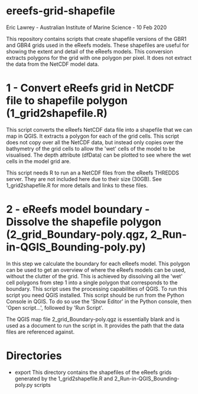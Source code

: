 # ereefs-grid-shapefile
Eric Lawrey - Australian Institute of Marine Science - 10 Feb 2020

This repository contains scripts that create shapefile versions of the GBR1 and GBR4 grids used in the eReefs models. These shapefiles are useful for showing the extent and detail of the eReefs models. This conversion extracts polygons for the grid with one polygon per pixel. It does not extract the data from the NetCDF model data. 

# 1 - Convert eReefs grid in NetCDF file to shapefile polygon (1_grid2shapefile.R)
This script converts the eReefs NetCDF data file into a shapefile that we can map in QGIS. It extracts a polygon for each of the grid cells. This script does not copy over all the NetCDF data, but instead only copies over the bathymetry of the grid cells to allow the 'wet' cells of the model to be visualised. The depth attribute (dfData) can be plotted to see where the wet cells in the model grid are.

This script needs R to run an a NetCDF files from the eReefs THREDDS server. They are not included here due to their size (30GB). See 1_grid2shapefile.R for more details and links to these files.


# 2 - eReefs model boundary - Dissolve the shapefile polygon (2_grid_Boundary-poly.qgz, 2_Run-in-QGIS_Bounding-poly.py)
In this step we calculate the boundary for each eReefs model. This polygon can be used to get an overview of where the eReefs models can be used, without the clutter of the grid. This is achieved by dissolving all the 'wet' cell polygons from step 1 into a single polygon that corresponds to the boundary. This script uses the processing capabilities of QGIS. To run this script you need QGIS installed. This script should be run from the Python Console in QGIS. To do so use the 'Show Editor' in the Python console, then 'Open script...', followed by 'Run Script'.

The QGIS map file 2_grid_Boundary-poly.qgz is essentially blank and is used as a document to run the script in. It provides the path that the data files are referenced against.


# Directories
- export 
	This directory contains the shapefiles of the eReefs grids generated by the 1_grid2shapefile.R and 2_Run-in-QGIS_Bounding-poly.py scripts 
